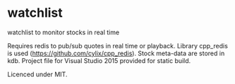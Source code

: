 # watchlist
watchlist to monitor stocks in real time

Requires redis to pub/sub quotes in real time or playback. Library cpp_redis
is used (https://github.com/cylix/cpp_redis). Stock meta-data are stored in kdb.
Project file for Visual Studio 2015 provided for static build.

Licenced under MIT.
